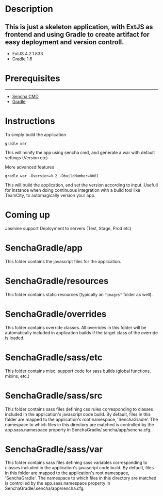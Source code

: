 # Description

This is just a skeleton application, with ExtJS as frontend and using Gradle to create artifact for easy deployment and version controll.
---
  - ExtJS 4.2.1.833
  - Gradle 1.6

# Prerequisites
---
  - [Sencha CMD](http://www.sencha.com/products/sencha-cmd/download)
  - [Gradle](http://www.gradle.org)


# Instructions

To simply build the application

	gradle war

This will minify the app using sencha cmd, and generate a war with default settings (Version etc)

More advanced features

	gradle war -Dversion=0.2 -DbuildNumber=0001

This will build the application, and set the version according to input. Usefull for instance when doing continuous integration with a build tool like TeamCity, to automagically version your app. 

# Coming up
Jasmine support
Deployment to servers (Test, Stage, Prod etc)



# SenchaGradle/app

This folder contains the javascript files for the application.

# SenchaGradle/resources

This folder contains static resources (typically an `"images"` folder as well).

# SenchaGradle/overrides

This folder contains override classes. All overrides in this folder will be 
automatically included in application builds if the target class of the override
is loaded.

# SenchaGradle/sass/etc

This folder contains misc. support code for sass builds (global functions, 
mixins, etc.)

# SenchaGradle/sass/src

This folder contains sass files defining css rules corresponding to classes
included in the application's javascript code build.  By default, files in this 
folder are mapped to the application's root namespace, 'SenchaGradle'. The
namespace to which files in this directory are matched is controlled by the
app.sass.namespace property in SenchaGradle/.sencha/app/sencha.cfg. 

# SenchaGradle/sass/var

This folder contains sass files defining sass variables corresponding to classes
included in the application's javascript code build.  By default, files in this 
folder are mapped to the application's root namespace, 'SenchaGradle'. The
namespace to which files in this directory are matched is controlled by the
app.sass.namespace property in SenchaGradle/.sencha/app/sencha.cfg. 
